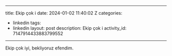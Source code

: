 
---
title: Ekip çok i
date: 2024-01-02 11:40:02 Z
categories:
- linkedin
tags:
- linkedin
layout: post
description: Ekip çok i
activity_id: 7147914433883799552
---
Ekip çok iyi, bekliyoruz efendim.

